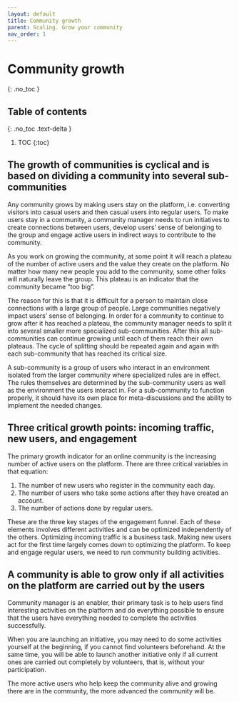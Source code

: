 ```yaml
---
layout: default
title: Community growth
parent: Scaling. Grow your community
nav_order: 1
---
```


# Community growth
{: .no_toc }

## Table of contents
{: .no_toc .text-delta }

1. TOC
{:toc}

## The growth of communities is cyclical and is based on dividing a community into several sub-communities

Any community grows by making users stay on the platform, i.e. converting visitors into casual users and then casual users into regular users. To make users stay in a community, a community manager needs to run initiatives to create connections between users, develop users’ sense of belonging to the group and engage active users in indirect ways to contribute to the community.

As you work on growing the community, at some point it will reach a plateau of the number of active users and the value they create on the platform. No matter how many new people you add to the community, some other folks will naturally leave the group. This plateau is an indicator that the community became “too big”. 

The reason for this is that it is difficult for a person to maintain close connections with a large group of people. Large communities negatively impact users’ sense of belonging. In order for a community to continue to grow after it has reached a plateau, the community manager needs to split it into several smaller more specialized sub-communities. After this all sub-communities can continue growing until each of them reach their own plateaus. The cycle of splitting should be repeated again and again with each sub-community that has reached its critical size.

A sub-community is a group of users who interact in an environment isolated from the larger community where specialized rules are in effect. The rules themselves are determined by the sub-community users as well as the environment the users interact in. For a sub-community to function properly, it should have its own place for meta-discussions and the ability to implement the needed changes. 

## Three critical growth points: incoming traffic, new users, and engagement 

The primary growth indicator for an online community is the increasing number of active users on the platform. There are three critical variables in that equation:

1. The number of new users who register in the community each day.
2. The number of users who take some actions after they have created an account.
3. The number of actions done by regular users.

These are the three key stages of the engagement funnel. Each of these elements involves different activities and can be optimized independently of the others. Optimizing incoming traffic is a business task. Making new users act for the first time largely comes down to optimizing the platform. To keep and engage regular users, we need to run community building activities.

## A community is able to grow only if all activities on the platform are carried out by the users

Community manager is an enabler, their primary task is to help users find interesting activities on the platform and do everything possible to ensure that the users have everything needed to complete the activities successfully.  

When you are launching an initiative, you may need to do some activities yourself at the beginning, if you cannot find volunteers beforehand. At the same time, you will be able to launch another initiative only if all current ones are carried out completely by volunteers, that is, without your participation. 

The more active users who help keep the community alive and growing there are in the community, the more advanced the community will be.
